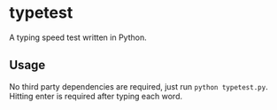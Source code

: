 # typetest
A typing speed test written in Python.

## Usage
No third party dependencies are required, just run `python typetest.py`. Hitting enter is required after typing each word.
